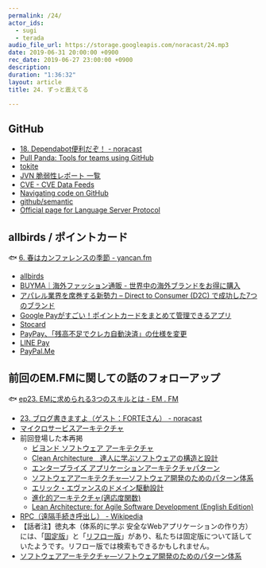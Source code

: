 ```yaml
---
permalink: /24/
actor_ids:
  - sugi
  - terada
audio_file_url: https://storage.googleapis.com/noracast/24.mp3
date: 2019-06-31 20:00:00 +0900
rec_date: 2019-06-27 23:00:00 +0900
description:
duration: "1:36:32"
layout: article
title: 24. ずっと震えてる

---
```


## GitHub

- [18. Dependabot便利だぞ！ - noracast](https://noracast.jp/18/)
- [Pull Panda: Tools for teams using GitHub](https://pullpanda.com/)
- [tokite](https://github.com/cookpad/tokite)
- [JVN 脆弱性レポート 一覧](https://jvn.jp/report/)
- [CVE - CVE Data Feeds](https://cve.mitre.org/cve/data_feeds.html)
- [Navigating code on GitHub](https://help.github.com/en/articles/navigating-code-on-github)
- [github/semantic](https://github.com/github/semantic)
- [Official page for Language Server Protocol](https://microsoft.github.io/language-server-protocol/)

## allbirds / ポイントカード

🐟 [6. 春はカンファレンスの季節 - yancan.fm](https://www.yancan.tech/episode/6)

- [allbirds](https://www.allbirds.com/)
- [BUYMA｜海外ファッション通販 - 世界中の海外ブランドをお得に購入](https://www.buyma.com/brand/ALLBIRDS-%E3%82%AA%E3%83%BC%E3%83%AB%E3%83%90%E3%83%BC%E3%82%BA.html)
- [アパレル業界を席巻する新勢力 – Direct to Consumer (D2C) で成功した7つのブランド](https://blog.btrax.com/jp/d2c/)
- [Google Payがすごい！ポイントカードをまとめて管理できるアプリ](https://hotnews8.net/life-hack/google-pay)
- [Stocard](https://apps.apple.com/jp/app/id444578884)
- [PayPay、「残高不足でクレカ自動決済」の仕様を変更](https://www.itmedia.co.jp/mobile/articles/1902/04/news084.html)
- [LINE Pay](https://line.me/ja/pay)
- [PayPal.Me](https://www.paypal.com/jp/webapps/mpp/personal/paypal-me)

## 前回のEM.FMに関しての話のフォローアップ

🐟 [ep23. EMに求められる3つのスキルとは - EM . FM](https://anchor.fm/em-fm/episodes/ep23--EM3-e45jic)

- [23. ブログ書きますよ（ゲスト：FORTEさん） - noracast](https://noracast.jp/23/)
- [マイクロサービスアーキテクチャ](https://www.oreilly.co.jp/books/9784873117607/)
- 前回登場した本再掲
  - [ビヨンド ソフトウェア アーキテクチャ](https://www.amazon.co.jp/dp/4798139629)
  - [Clean Architecture　達人に学ぶソフトウェアの構造と設計](https://www.amazon.co.jp/dp/4048930656)
  - [エンタープライズ アプリケーションアーキテクチャパターン](https://www.amazon.co.jp/dp/4798105538)
  - [ソフトウェアアーキテクチャ―ソフトウェア開発のためのパターン体系](https://www.amazon.co.jp/dp/4764902834)
  - [エリック・エヴァンスのドメイン駆動設計](https://www.amazon.co.jp/dp/4798121967/)
  - [進化的アーキテクチャ(適応度関数)](https://www.oreilly.co.jp/books/9784873118567/)
  - [Lean Architecture: for Agile Software Development \(English Edition\)](https://www.amazon.co.jp/dp/B004IK8PIW/)
- [RPC（遠隔手続き呼出し） - Wikipedia](https://ja.wikipedia.org/wiki/%E9%81%A0%E9%9A%94%E6%89%8B%E7%B6%9A%E3%81%8D%E5%91%BC%E5%87%BA%E3%81%97)
- 【話者注】徳丸本（体系的に学ぶ 安全なWebアプリケーションの作り方）には、「[固定版](https://www.amazon.co.jp/dp/B07DVY4H3M/)」と「[リフロー版](https://www.amazon.co.jp/dp/B07HHT54YR/)」があり、私たちは固定版について話していたようです。リフロー版では検索もできるかもしれません。
- [ソフトウェアアーキテクチャ―ソフトウェア開発のためのパターン体系](https://www.amazon.co.jp/dp/4764902834)